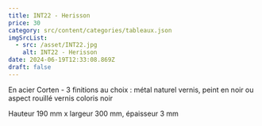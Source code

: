 ```yaml
---
title: INT22 - Herisson
price: 30
category: src/content/categories/tableaux.json
imgSrcList:
  - src: /asset/INT22.jpg
    alt: INT22 - Herisson
date: 2024-06-19T12:33:08.869Z
draft: false
---
```


En acier Corten - 3 finitions au choix : métal naturel vernis, peint en noir ou aspect rouillé vernis
coloris noir

Hauteur 190 mm x largeur 300 mm, épaisseur 3 mm
